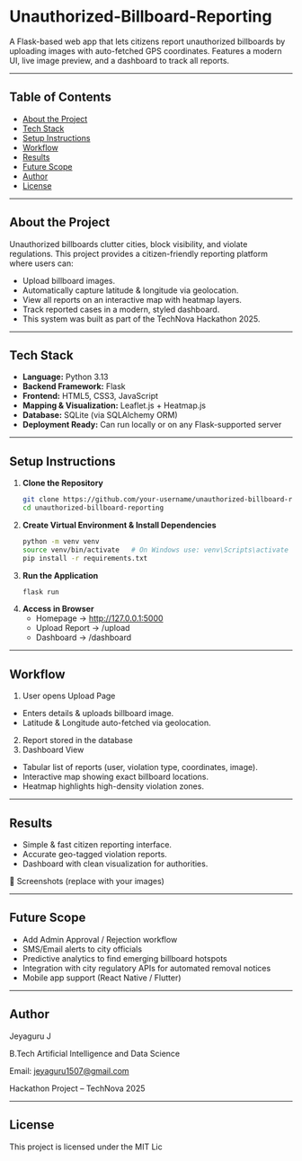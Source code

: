 # Unauthorized-Billboard-Reporting

A Flask-based web app that lets citizens report unauthorized billboards by uploading images with auto-fetched GPS coordinates. Features a modern UI, live image preview, and a dashboard to track all reports.

---

## Table of Contents
- [About the Project](#about-the-project)
- [Tech Stack](#tech-stack)
- [Setup Instructions](#setup-instructions)
- [Workflow](#workflow)
- [Results](#results)
- [Future Scope](#future-scope)
- [Author](#author)
- [License](#license)

---

## About the Project

Unauthorized billboards clutter cities, block visibility, and violate regulations. This project provides a citizen-friendly reporting platform where users can:
- Upload billboard images.
- Automatically capture latitude & longitude via geolocation.
- View all reports on an interactive map with heatmap layers.
- Track reported cases in a modern, styled dashboard.
- This system was built as part of the TechNova Hackathon 2025.

---

## Tech Stack

- **Language:** Python 3.13
- **Backend Framework:** Flask
- **Frontend:** HTML5, CSS3, JavaScript
- **Mapping & Visualization:** Leaflet.js + Heatmap.js
- **Database:** SQLite (via SQLAlchemy ORM)
- **Deployment Ready:** Can run locally or on any Flask-supported server

---

## Setup Instructions

1. **Clone the Repository**
   ```bash
   git clone https://github.com/your-username/unauthorized-billboard-reporting.git
   cd unauthorized-billboard-reporting

2. **Create Virtual Environment & Install Dependencies**
   ```bash
   python -m venv venv
   source venv/bin/activate   # On Windows use: venv\Scripts\activate
   pip install -r requirements.txt

3. **Run the Application**
   ```bash
   flask run

4. **Access in Browser**
   - Homepage → http://127.0.0.1:5000
   - Upload Report → /upload
   - Dashboard → /dashboard

---

## Workflow

1. User opens Upload Page
- Enters details & uploads billboard image.
- Latitude & Longitude auto-fetched via geolocation.
2. Report stored in the database
3. Dashboard View
- Tabular list of reports (user, violation type, coordinates, image).
- Interactive map showing exact billboard locations.
- Heatmap highlights high-density violation zones.

---

## Results

- Simple & fast citizen reporting interface.
- Accurate geo-tagged violation reports.
- Dashboard with clean visualization for authorities.

📸 Screenshots (replace with your images)



---

## Future Scope

- Add Admin Approval / Rejection workflow
- SMS/Email alerts to city officials
- Predictive analytics to find emerging billboard hotspots
- Integration with city regulatory APIs for automated removal notices
- Mobile app support (React Native / Flutter)

---

## Author

Jeyaguru J

B.Tech Artificial Intelligence and Data Science

Email: jeyaguru1507@gmail.com

Hackathon Project – TechNova 2025

---

## License

This project is licensed under the MIT Lic
